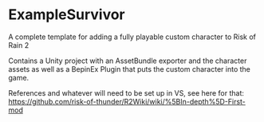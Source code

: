 # ExampleSurvivor
A complete template for adding a fully playable custom character to Risk of Rain 2

Contains a Unity project with an AssetBundle exporter and the character assets as well as a BepinEx Plugin that puts the custom character into the game.

References and whatever will need to be set up in VS, see here for that: https://github.com/risk-of-thunder/R2Wiki/wiki/%5BIn-depth%5D-First-mod
